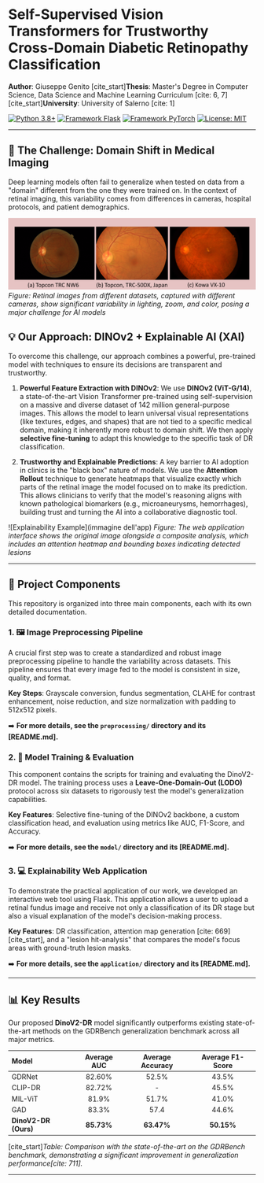 # Self-Supervised Vision Transformers for Trustworthy Cross-Domain Diabetic Retinopathy Classification

**Author**: Giuseppe Genito
[cite_start]**Thesis**: Master's Degree in Computer Science, Data Science and Machine Learning Curriculum [cite: 6, 7]
[cite_start]**University**: University of Salerno [cite: 1]

[![Python 3.8+](https://img.shields.io/badge/python-3.8+-blue.svg)](https://www.python.org/downloads/release/python-380/)
[![Framework Flask](https://img.shields.io/badge/Framework-Flask-blue.svg)](https://flask.palletsprojects.com/)
[![Framework PyTorch](https://img.shields.io/badge/Framework-PyTorch-orange.svg)](https://pytorch.org/)
[![License: MIT](https://img.shields.io/badge/License-MIT-yellow.svg)](https://opensource.org/licenses/MIT)

---

## 🎯 The Challenge: Domain Shift in Medical Imaging

Deep learning models often fail to generalize when tested on data from a "domain" different from the one they were trained on. In the context of retinal imaging, this variability comes from differences in cameras, hospital protocols, and patient demographics.

![Domain Shift Example](readme_image/camere_fondi.png)
*Figure: Retinal images from different datasets, captured with different cameras, show significant variability in lighting, zoom, and color, posing a major challenge for AI models*

## 💡 Our Approach: DINOv2 + Explainable AI (XAI)

To overcome this challenge, our approach combines a powerful, pre-trained model with techniques to ensure its decisions are transparent and trustworthy.

1.  **Powerful Feature Extraction with DINOv2**: We use **DINOv2 (ViT-G/14)**, a state-of-the-art Vision Transformer pre-trained using self-supervision on a massive and diverse dataset of 142 million general-purpose images. This allows the model to learn universal visual representations (like textures, edges, and shapes) that are not tied to a specific medical domain, making it inherently more robust to domain shift. We then apply **selective fine-tuning** to adapt this knowledge to the specific task of DR classification.

2.  **Trustworthy and Explainable Predictions**: A key barrier to AI adoption in clinics is the "black box" nature of models. We use the **Attention Rollout** technique to generate heatmaps that visualize exactly which parts of the retinal image the model focused on to make its prediction. This allows clinicians to verify that the model's reasoning aligns with known pathological biomarkers (e.g., microaneurysms, hemorrhages), building trust and turning the AI into a collaborative diagnostic tool.

![Explainability Example](immagine dell'app)
*Figure: The web application interface shows the original image alongside a composite analysis, which includes an attention heatmap and bounding boxes indicating detected lesions*

---

## 🚀 Project Components

This repository is organized into three main components, each with its own detailed documentation.

### 1. 🖼️ Image Preprocessing Pipeline
A crucial first step was to create a standardized and robust image preprocessing pipeline to handle the variability across datasets. This pipeline ensures that every image fed to the model is consistent in size, quality, and format.

**Key Steps**: Grayscale conversion, fundus segmentation, CLAHE for contrast enhancement, noise reduction, and size normalization with padding to 512x512 pixels.

➡️ **For more details, see the `preprocessing/` directory and its [README.md].**

### 2. 🧠 Model Training & Evaluation
This component contains the scripts for training and evaluating the DinoV2-DR model. The training process uses a **Leave-One-Domain-Out (LODO)** protocol across six datasets to rigorously test the model's generalization capabilities.

**Key Features**: Selective fine-tuning of the DINOv2 backbone, a custom classification head, and evaluation using metrics like AUC, F1-Score, and Accuracy.

➡️ **For more details, see the `model/` directory and its [README.md].**

### 3. 💻 Explainability Web Application
To demonstrate the practical application of our work, we developed an interactive web tool using Flask. This application allows a user to upload a retinal fundus image and receive not only a classification of its DR stage but also a visual explanation of the model's decision-making process.

**Key Features**: DR classification, attention map generation [cite: 669][cite_start], and a "lesion hit-analysis" that compares the model's focus areas with ground-truth lesion masks.

➡️ **For more details, see the `application/` directory and its [README.md].**

---
## 📊 Key Results

Our proposed **DinoV2-DR** model significantly outperforms existing state-of-the-art methods on the GDRBench generalization benchmark across all major metrics.

| Model | Average AUC | Average Accuracy | Average F1-Score |
| :--- | :---: | :---: | :---: |
| GDRNet | 82.60% | 52.5% | 43.5% |
| CLIP-DR  | 82.72% | - | 45.5% |
| MIL-ViT  | 81.9% | 51.7% | 41.0% |
| GAD  | 83.3% | 57.4 | 44.6% |
| **DinoV2-DR (Ours)** | **85.73%** | **63.47%** | **50.15%** |

[cite_start]*Table: Comparison with the state-of-the-art on the GDRBench benchmark, demonstrating a significant improvement in generalization performance[cite: 711].*

---
